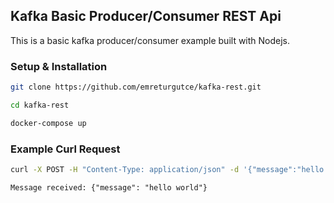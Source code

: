 ## Kafka Basic Producer/Consumer REST Api

This is a basic kafka producer/consumer example built with Nodejs.

### Setup & Installation

```bash
git clone https://github.com/emreturgutce/kafka-rest.git
```

```bash
cd kafka-rest
```

```bash
docker-compose up
```

### Example Curl Request
```bash
curl -X POST -H "Content-Type: application/json" -d '{"message":"hello world"}' http://localhost:8080/users
```

```{r df-drop-ok, class.source="bg-success"}
Message received: {"message": "hello world"}
```

